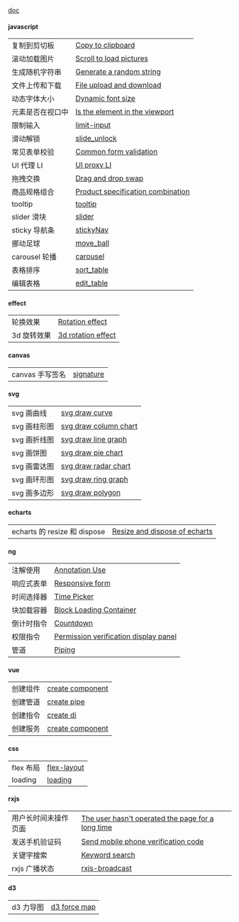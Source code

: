 [doc](https://liaojunjun.github.io/nice/doc)

#### javascript

|                  |                                                                                                                          |
| ---------------- | ------------------------------------------------------------------------------------------------------------------------ |
| 复制到剪切板     | [Copy to clipboard](https://liaojunjun.github.io/nice/root/javascript/copy_to_clipboard)                                 |
| 滚动加载图片     | [Scroll to load pictures](https://liaojunjun.github.io/nice/root/javascript/scroll_load_pictures)                        |
| 生成随机字符串   | [Generate a random string](https://liaojunjun.github.io/nice/root/javascript/generate_random_string)                     |
| 文件上传和下载   | [File upload and download](https://liaojunjun.github.io/nice/root/javascript/file_upload_download)                       |
| 动态字体大小     | [Dynamic font size](https://liaojunjun.github.io/nice/root/javascript/dynamic_font_size)                                 |
| 元素是否在视口中 | [Is the element in the viewport](https://liaojunjun.github.io/nice/root/javascript/element_in_viewport)                  |
| 限制输入         | [limit-input](https://liaojunjun.github.io/nice/root/javascript/limit_input)                                             |
| 滑动解锁         | [slide_unlock](https://liaojunjun.github.io/nice/root/javascript/slide_unlock)                                           |
| 常见表单校验     | [Common form validation](https://liaojunjun.github.io/nice/root/javascript/common_form_validation)                       |
| UI 代理 LI       | [UI proxy LI](https://liaojunjun.github.io/nice/root/javascript/ul_proxy_li)                                             |
| 拖拽交换         | [Drag and drop swap](https://liaojunjun.github.io/nice/root/javascript/drag_drop_swap)                                   |
| 商品规格组合     | [Product specification combination](https://liaojunjun.github.io/nice/root/javascript/product_specification_combination) |
| tooltip          | [tooltip](https://liaojunjun.github.io/nice/root/javascript/tooltip)                                                     |
| slider 滑块      | [slider](https://liaojunjun.github.io/nice/root/javascript/slider)                                                       |
| sticky 导航条    | [stickyNav](https://liaojunjun.github.io/nice/root/javascript/stickyNav)                                                 |
| 挪动足球         | [move_ball](https://liaojunjun.github.io/nice/root/javascript/move_ball)                                                 |
| carousel 轮播    | [carousel](https://liaojunjun.github.io/nice/root/javascript/carousel)                                                   |
| 表格排序         | [sort_table](https://liaojunjun.github.io/nice/root/javascript/sort_table)                                               |
| 编辑表格         | [edit_table](https://liaojunjun.github.io/nice/root/javascript/edit_table)                                               |

#### effect

|             |                                                                                        |
| ----------- | -------------------------------------------------------------------------------------- |
| 轮换效果    | [Rotation effect](https://liaojunjun.github.io/nice/root/effect/rotation_effect)       |
| 3d 旋转效果 | [3d rotation effect](https://liaojunjun.github.io/nice/root/effect/3d_rotation_effect) |

#### canvas

|                 |                                                                      |
| --------------- | -------------------------------------------------------------------- |
| canvas 手写签名 | [signature](https://liaojunjun.github.io/nice/root/canvas/signature) |

#### svg

|              |                                                                                      |
| ------------ | ------------------------------------------------------------------------------------ |
| svg 画曲线   | [svg draw curve](https://liaojunjun.github.io/nice/root/svg/svg_curve)               |
| svg 画柱形图 | [svg draw column chart](https://liaojunjun.github.io/nice/root/svg/svg_column_chart) |
| svg 画折线图 | [svg draw line graph](https://liaojunjun.github.io/nice/root/svg/svg_line_graph)     |
| svg 画饼图   | [svg draw pie chart](https://liaojunjun.github.io/nice/root/svg/svg_pie_chart)       |
| svg 画雷达图 | [svg draw radar chart](https://liaojunjun.github.io/nice/root/svg/svg_radar_chart)   |
| svg 画环形图 | [svg draw ring graph](https://liaojunjun.github.io/nice/root/svg/svg_ring_graph)     |
| svg 画多边形 | [svg draw polygon](https://liaojunjun.github.io/nice/root/svg/svg_polygon)           |

#### echarts

|                              |                                                                                                        |
| ---------------------------- | ------------------------------------------------------------------------------------------------------ |
| echarts 的 resize 和 dispose | [Resize and dispose of echarts](https://liaojunjun.github.io/nice/root/echarts/echarts_resize_dispose) |

#### ng

|            |                                                                                                     |
| ---------- | --------------------------------------------------------------------------------------------------- |
| 注解使用   | [Annotation Use](https://liaojunjun.github.io/nice/root/ng/annotation_use)                          |
| 响应式表单 | [Responsive form](https://liaojunjun.github.io/nice/root/ng/responsive_form)                        |
| 时间选择器 | [Time Picker](https://liaojunjun.github.io/nice/root/ng/time_picker)                                |
| 块加载容器 | [Block Loading Container](https://liaojunjun.github.io/nice/root/ng/block_loading_container)        |
| 倒计时指令 | [Countdown](https://liaojunjun.github.io/nice/root/ng/countdown)                                    |
| 权限指令   | [Permission verification display panel](https://liaojunjun.github.io/nice/root/ng/permission_panel) |
| 管道       | [Piping](https://liaojunjun.github.io/nice/root/ng/piping)                                          |

#### vue

|          |                                                                                 |
| -------- | ------------------------------------------------------------------------------- |
| 创建组件 | [create component](https://liaojunjun.github.io/nice/root/vue/create_component) |
| 创建管道 | [create pipe](https://liaojunjun.github.io/nice/root/vue/create_component)      |
| 创建指令 | [create di](https://liaojunjun.github.io/nice/root/vue/create_directive)        |
| 创建服务 | [create component](https://liaojunjun.github.io/nice/root/vue/create_service)   |

#### css

|           |                                                                       |
| --------- | --------------------------------------------------------------------- |
| flex 布局 | [flex-layout](https://liaojunjun.github.io/nice/root/css/flex_layout) |
| loading   | [loading](https://liaojunjun.github.io/nice/root/css/loading)         |

#### rxjs

|                      |                                                                                                               |
| -------------------- | ------------------------------------------------------------------------------------------------------------- |
| 用户长时间未操作页面 | [The user hasn't operated the page for a long time](https://liaojunjun.github.io/nice/root/rxjs/user_offline) |
| 发送手机验证码       | [Send mobile phone verification code](https://liaojunjun.github.io/nice/root/rxjs/send_phone_code)            |
| 关键字搜索           | [Keyword search](https://liaojunjun.github.io/nice/root/rxjs/keyword_search)                                  |
| rxjs 广播状态        | [rxjs-broadcast](https://liaojunjun.github.io/nice/root/rxjs/broadcast)                                       |

#### d3

|           |                                                                    |
| --------- | ------------------------------------------------------------------ |
| d3 力导图 | [d3 force map](https://liaojunjun.github.io/nice/root/d3/d3_force) |
